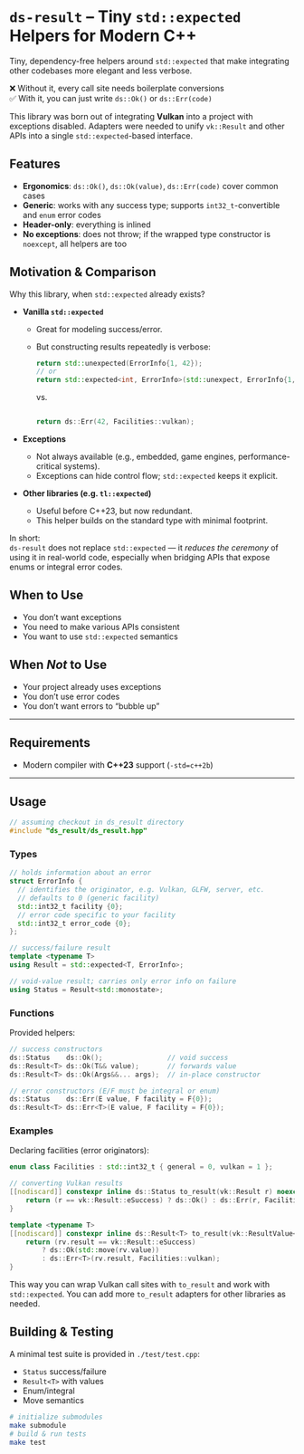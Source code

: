 # `ds-result` – Tiny `std::expected` Helpers for Modern C++

Tiny, dependency-free helpers around `std::expected` that make integrating other
codebases more elegant and less verbose.

❌ Without it, every call site needs boilerplate conversions  
✅ With it, you can just write `ds::Ok()` or `ds::Err(code)`

This library was born out of integrating **Vulkan** into a project
with exceptions disabled. Adapters were needed to unify `vk::Result` and
other APIs into a single `std::expected`-based interface.

## Features

- **Ergonomics**: `ds::Ok()`, `ds::Ok(value)`, `ds::Err(code)` cover common cases
- **Generic**: works with any success type; supports `int32_t`-convertible and `enum` error codes
- **Header-only**: everything is inlined
- **No exceptions**: does not throw; if the wrapped type constructor is `noexcept`, all helpers are too

## Motivation & Comparison

Why this library, when `std::expected` already exists?

- **Vanilla `std::expected`**

  - Great for modeling success/error.
  - But constructing results repeatedly is verbose:

    ```cpp
    return std::unexpected(ErrorInfo{1, 42});
    // or
    return std::expected<int, ErrorInfo>(std::unexpect, ErrorInfo{1, 42});
    ```

    vs.

    ```cpp

    return ds::Err(42, Facilities::vulkan);
    ```

- **Exceptions**

  - Not always available (e.g., embedded, game engines, performance-critical systems).
  - Exceptions can hide control flow; `std::expected` keeps it explicit.

- **Other libraries (e.g. `tl::expected`)**
  - Useful before C++23, but now redundant.
  - This helper builds on the standard type with minimal footprint.

In short:  
`ds-result` does not replace `std::expected` — it _reduces the ceremony_ of using it in real-world code, especially when bridging APIs that expose enums or integral error codes.

## When to Use

- You don’t want exceptions
- You need to make various APIs consistent
- You want to use `std::expected` semantics

## When _Not_ to Use

- Your project already uses exceptions
- You don’t use error codes
- You don’t want errors to “bubble up”

---

## Requirements

- Modern compiler with **C++23** support (`-std=c++2b`)

---

## Usage

```cpp
// assuming checkout in ds_result directory
#include "ds_result/ds_result.hpp"
```

### Types

```cpp
// holds information about an error
struct ErrorInfo {
  // identifies the originator, e.g. Vulkan, GLFW, server, etc.
  // defaults to 0 (generic facility)
  std::int32_t facility {0};
  // error code specific to your facility
  std::int32_t error_code {0};
};

// success/failure result
template <typename T>
using Result = std::expected<T, ErrorInfo>;

// void-value result; carries only error info on failure
using Status = Result<std::monostate>;
```

### Functions

Provided helpers:

```cpp
// success constructors
ds::Status    ds::Ok();                // void success
ds::Result<T> ds::Ok(T&& value);       // forwards value
ds::Result<T> ds::Ok(Args&&... args);  // in-place constructor

// error constructors (E/F must be integral or enum)
ds::Status    ds::Err(E value, F facility = F{0});
ds::Result<T> ds::Err<T>(E value, F facility = F{0});
```

### Examples

Declaring facilities (error originators):

```cpp
enum class Facilities : std::int32_t { general = 0, vulkan = 1 };

// converting Vulkan results
[[nodiscard]] constexpr inline ds::Status to_result(vk::Result r) noexcept {
    return (r == vk::Result::eSuccess) ? ds::Ok() : ds::Err(r, Facilities::vulkan);
}

template <typename T>
[[nodiscard]] constexpr inline ds::Result<T> to_result(vk::ResultValue<T>&& rv) noexcept {
    return (rv.result == vk::Result::eSuccess)
        ? ds::Ok(std::move(rv.value))
        : ds::Err<T>(rv.result, Facilities::vulkan);
}

```

This way you can wrap Vulkan call sites with `to_result` and work with `std::expected`.
You can add more `to_result` adapters for other libraries as needed.

## Building & Testing

A minimal test suite is provided in `./test/test.cpp`:

- `Status` success/failure
- `Result<T>` with values
- Enum/integral
- Move semantics

```sh
# initialize submodules
make submodule
# build & run tests
make test
```
